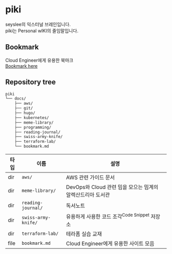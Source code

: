 # piki

seyslee의 익스터널 브레인입니다.  
piki는 Personal wIKI의 줄임말입니다.

## Bookmark

Cloud Engineer에게 유용한 북마크  
[Bookmark here](./docs/bookmark.md)

## Repository tree

```bash
piki
└── docs/
    ├── aws/
    ├── git/
    ├── hugo/
    ├── kubernetes/
    ├── meme-library/
    ├── programming/
    ├── reading-journal/
    ├── swiss-army-knife/
    ├── terraform-lab/
    └── bookmark.md
```

| 타입  | 이름                 | 설명              |
|------|---------------------|------------------|
| dir  | `aws/`              | AWS 관련 가이드 문서 |
| dir  | `meme-library/`     | DevOps와 Cloud 관련 밈을 모으는 밈계의 알렉산드리아 도서관 |
| dir  | `reading-journal/`  | 독서노트           |
| dir  | `swiss-army-knife/` | 유용하게 사용한 코드 조각<sup>Code Snippet</sup> 저장소 |
| dir  | `terraform-lab/`    | 테라폼 실습 교재    |
| file | `bookmark.md`       | Cloud Engineer에게 유용한 사이트 모음 |
